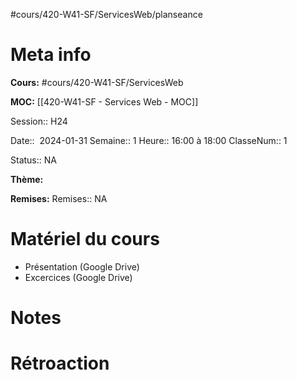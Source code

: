 #cours/420-W41-SF/ServicesWeb/planseance
# Meta info
**Cours:** #cours/420-W41-SF/ServicesWeb

**MOC:** [[420-W41-SF - Services Web - MOC]]

Session:: H24

Date::  2024-01-31
Semaine:: 1
Heure:: 16:00 à 18:00
ClasseNum:: 1

Status:: <span class="chip na">NA</span>

**Thème:**


**Remises:**
Remises:: <span class="chip na">NA</span>

# Matériel du cours
* Présentation (Google Drive)
* Excercices (Google Drive)

# Notes

# Rétroaction